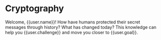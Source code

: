 # Cryptography

Welcome, {{user.name}}! How have humans protected their secret messages through history? What has changed today? This knowledge can help you {{user.challenge}} and move you closer to {{user.goal}}.